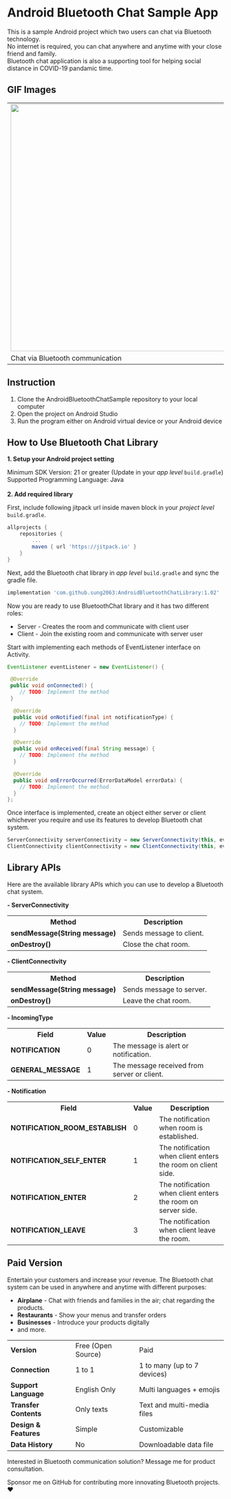 # Android Bluetooth Chat Sample App

This is a sample Android project which two users can chat via Bluetooth technology.<br/>
No internet is required, you can chat anywhere and anytime with your close friend and family.</br>
Bluetooth chat application is also a supporting tool for helping social distance in COVID-19 pandamic time.
 
## GIF Images

<center>
  <table>
    <tr style="border-collapse: collapse;">
      <td><img src="gifs/sample_gif.gif" width="575" /></td>
    </tr>
    <tr>
      <td>Chat via Bluetooth communication</td>
    </tr>
   </table>
 </center>


## Instruction

1) Clone the AndroidBluetoothChatSample repository to your local computer
2) Open the project on Android Studio
3) Run the program either on Android virtual device or your Android device

## How to Use Bluetooth Chat Library

<b>1. Setup your Android project setting</b>

Minimum SDK Version: 21 or greater (Update in your <i>app level</i> `build.gradle`)<br/>
Supported Programming Language: Java
<br/><br/>
<b>2. Add required library</b>

First, include following jitpack url inside maven block in your <i>project level</i> `build.gradle`.
```gradle
allprojects {
    repositories {
        ...
        maven { url 'https://jitpack.io' }
    }
}
```

Next, add the Bluetooth chat library in <i>app level</i> `build.gradle` and sync the gradle file. 
```gradle
implementation 'com.github.sung2063:AndroidBluetoothChatLibrary:1.02'
```

Now you are ready to use BluetoothChat library and it has two different roles: 
<ul>
<li>Server - Creates the room and communicate with client user</li>
<li>Client - Join the existing room and communicate with server user</li>
</ul>

Start with implementing each methods of EventListener interface on Activity.
```java
EventListener eventListener = new EventListener() {

 @Override
 public void onConnected() {
    // TODO: Implement the method
 }

  @Override
  public void onNotified(final int notificationType) {
    // TODO: Implement the method
  }

  @Override
  public void onReceived(final String message) {
    // TODO: Implement the method
  }

  @Override
  public void onErrorOccurred(ErrorDataModel errorData) {
    // TODO: Implement the method
  }
};
```

Once interface is implemented, create an object either server or client whichever you require and use its features to develop Bluetooth chat system.
```java
ServerConnectivity serverConnectivity = new ServerConnectivity(this, eventListener);      // Create a server object
ClientConnectivity clientConnectivity = new ClientConnectivity(this, eventListener);      // Create a client object
```

## Library APIs

Here are the available library APIs which you can use to develop a Bluetooth chat system.

<b>- ServerConnectivity</b>

<center>
  <table>
    <tr>
      <th>Method</th>
      <th>Description</th>
    </tr>
    <tr>
      <td><b>sendMessage(String message)</b></td>
      <td>Sends message to client.</td>
    </tr>
    <tr>
      <td><b>onDestroy()</b></td>
      <td>Close the chat room.</td>
    </tr>
   </table>
 </center>
 
<b>- ClientConnectivity</b>

<center>
  <table>
    <tr>
      <th>Method</th>
      <th>Description</th>
    </tr>
    <tr>
      <td><b>sendMessage(String message)</b></td>
      <td>Sends message to server.</td>
    </tr>
    <tr>
      <td><b>onDestroy()</b></td>
      <td>Leave the chat room.</td>
    </tr>
   </table>
 </center>
 
<b>- IncomingType</b>
 
 <center>
  <table>
    <tr>
      <th>Field</th>
      <th>Value</th>
      <th>Description</th>
    </tr>
    <tr>
      <td><b>NOTIFICATION</b></td>
      <td>0</td>
      <td>The message is alert or notification.</td>
    </tr>
    <tr>
      <td><b>GENERAL_MESSAGE</b></td>
      <td>1</td>
      <td>The message received from server or client.</td>
    </tr>
   </table>
 </center>
 
<b>- Notification</b>
 
 <center>
  <table>
    <tr>
      <th>Field</th>
      <th>Value</th>
      <th>Description</th>
    </tr>
    <tr>
      <td><b>NOTIFICATION_ROOM_ESTABLISH</b></td>
      <td>0</td>
      <td>The notification when room is established.</td>
    </tr>
    <tr>
      <td><b>NOTIFICATION_SELF_ENTER</b></td>
      <td>1</td>
      <td>The notification when client enters the room on client side.</td>
    </tr>
    <tr>
      <td><b>NOTIFICATION_ENTER</b></td>
      <td>2</td>
      <td>The notification when client enters the room on server side.</td>
    </tr>
    <tr>
      <td><b>NOTIFICATION_LEAVE</b></td>
      <td>3</td>
      <td>The notification when client leave the room.</td>
    </tr>
   </table>
 </center>
 
 ## Paid Version
 
 Entertain your customers and increase your revenue.
 The Bluetooth chat system can be used in anywhere and anytime with different purposes:
 <ul>
 <li><b>Airplane</b> - Chat with friends and families in the air; chat regarding the products.</li>
 <li><b>Restaurants</b> - Show your menus and transfer orders</li>
 <li><b>Businesses</b> - Introduce your products digitally</li>
 <li>and more.</li>
 </ul>
 
 <center>
  <table>
    <tr>
      <td><b>Version</b></td>
      <td>Free (Open Source)</td>
      <td>Paid</td>
    </tr>
    <tr>
      <td><b>Connection</b></td>
      <td>1 to 1</td>
      <td>1 to many (up to 7 devices)</td>
    </tr>
    <tr>
      <td><b>Support Language</b></td>
      <td>English Only</td>
      <td>Multi languages + emojis</td>
    </tr>
    <tr>
      <td><b>Transfer Contents</b></td>
      <td>Only texts</td>
      <td>Text and multi-media files</td>
    </tr>
    <tr>
      <td><b>Design & Features</b></td>
      <td>Simple</td>
      <td>Customizable</td>
    </tr>
    <tr>
      <td><b>Data History</b></td>
      <td>No</td>
      <td>Downloadable data file</td>
    </tr>
   </table>
 </center>
 
 Interested in Bluetooth communication solution? Message me for product consultation.
 
 Sponsor me on GitHub for contributing more innovating Bluetooth projects. ❤️
